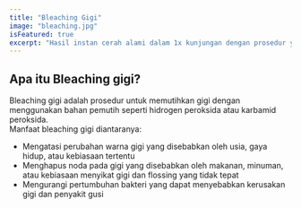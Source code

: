 ```yaml
---
title: "Bleaching Gigi"
image: "bleaching.jpg"
isFeatured: true
excerpt: "Hasil instan cerah alami dalam 1x kunjungan dengan prosedur yang nyaman."
---
```


## Apa itu Bleaching gigi?

Bleaching gigi adalah prosedur untuk memutihkan gigi dengan menggunakan bahan pemutih seperti hidrogen peroksida atau karbamid peroksida.  
Manfaat bleaching gigi diantaranya:

- Mengatasi perubahan warna gigi yang disebabkan oleh usia, gaya hidup, atau kebiasaan tertentu
- Menghapus noda pada gigi yang disebabkan oleh makanan, minuman, atau kebiasaan menyikat gigi dan flossing yang tidak tepat
- Mengurangi pertumbuhan bakteri yang dapat menyebabkan kerusakan gigi dan penyakit gusi
